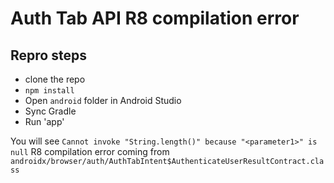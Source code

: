# Auth Tab API R8 compilation error

## Repro steps

- clone the repo
- `npm install`
- Open `android` folder in Android Studio
- Sync Gradle
- Run 'app'

You will see `Cannot invoke "String.length()" because "<parameter1>" is null` R8 compilation error coming from `androidx/browser/auth/AuthTabIntent$AuthenticateUserResultContract.class`
